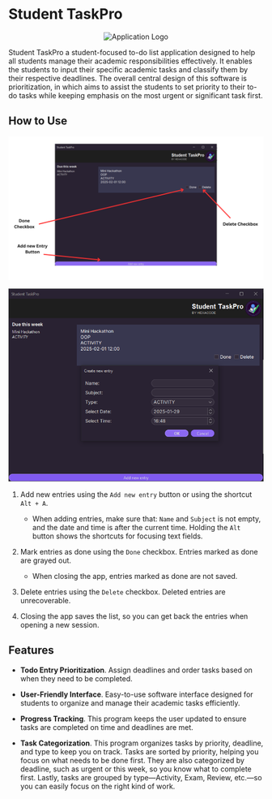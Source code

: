# Student TaskPro

<p align="center">
    <img alt="Application Logo" src="src/main/resources/themes/logo.png" title="Application Logo" width="150" height="150">
</p>

Student TaskPro a student-focused to-do list application designed 
to help all students manage their academic responsibilities effectively. 
It enables the students to input their specific academic tasks and 
classify them by their respective deadlines. The overall central design 
of this software is prioritization, in which aims to assist the students 
to set priority to their to-do tasks while keeping emphasis on the most 
urgent or significant task first. 

## How to Use

<p align="center">
    <img alt="Manual" src="src/main/resources/themes/Manual.png" title="Manual">
</p>

<p align="center">
    <img alt="NewEntry" src="src/main/resources/themes/NewEntry.png" title="NewEntry">
</p>


1. Add new entries using the `Add new entry` button or using the shortcut 
`Alt + A`.
   - When adding entries, make sure that: `Name` and `Subject` is not empty,
   and the date and time is after the current time. Holding the `Alt` button
   shows the shortcuts for focusing text fields.

2. Mark entries as done using the `Done` checkbox. Entries marked as done
are grayed out.
   - When closing the app, entries marked as done are not saved.

3. Delete entries using the `Delete` checkbox. Deleted entries are 
unrecoverable.

4. Closing the app saves the list, so you can get back the entries when
opening a new session.

## Features

- **Todo Entry Prioritization**. Assign deadlines and order tasks based 
on when they need to be completed.

- **User-Friendly Interface**. Easy-to-use software interface designed 
for students to organize and manage their academic tasks efficiently.

- **Progress Tracking**. This program keeps the user updated to ensure 
tasks are completed on time and deadlines are met.

- **Task Categorization**. This program organizes tasks by priority, 
deadline, and type to keep you on track. Tasks are sorted by priority, 
helping you focus on what needs to be done first. They are also 
categorized by deadline, such as urgent or this week, so you know what 
to complete first. Lastly, tasks are grouped by type—Activity, Exam, 
Review, etc.—so you can easily focus on the right kind of work.
